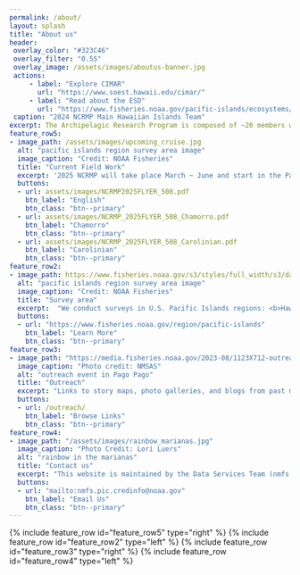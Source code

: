 ```yaml
---
permalink: /about/
layout: splash
title: "About us"
header: 
 overlay_color: "#323C46"
 overlay_filter: "0.55"
 overlay_image: /assets/images/aboutus-banner.jpg
 actions:
     - label: "Explore CIMAR"
       url: "https://www.soest.hawaii.edu/cimar/"   
     - label: "Read about the ESD"
       url: "https://www.fisheries.noaa.gov/pacific-islands/ecosystems/surveying-vast-pacific-ocean"
 caption: "2024 NCRMP Main Hawaiian Islands Team"
excerpt: The Archipelagic Research Program is composed of ~20 members working as technicians, coordinators, analysts, lead scientists, operations, and data support.  Our work is facilitated by CIMAR within NOAA. We work and collaborate within the Ecosystem Sciences Division (ESD), across divisions, and with programs outside of NOAA. 
feature_row5:
- image_path: /assets/images/upcoming_cruise.jpg
  alt: "pacific islands region survey area image"
  image_caption: "Credit: NOAA Fisheries"
  title: "Current Field Work"
  excerpt: '2025 NCRMP will take place March ~ June and start in the Pacific Islands Heritage Marine National Monument at Wake Atoll prior to heading to the Mariana Archipelago. See our <a href = "https://www.fisheries.noaa.gov/gallery/back-marianas-monitoring-coral-reef-ecosystems-pacific">photo gallery</a> or download research mission flyers below:'
  buttons:
  - url: assets/images/NCRMP2025FLYER_508.pdf
    btn_label: "English"
    btn_class: "btn--primary"
  - url: assets/images/NCRMP_2025FLYER_508_Chamorro.pdf
    btn_label: "Chamorro"
    btn_class: "btn--primary"
  - url: assets/images/NCRMP_2025FLYER_508_Carolinian.pdf
    btn_label: "Carolinian"
    btn_class: "btn--primary"
feature_row2:
- image_path: https://www.fisheries.noaa.gov/s3/styles/full_width/s3/dam-migration/pifsc.png?itok=SmTJPyV8
  alt: "pacific islands region survey area image"
  image_caption: "Credit: NOAA Fisheries"
  title: "Survey area"
  excerpt:  "We conduct surveys in U.S. Pacific Islands regions: <b>Hawaiian Archipelago, Mariana Archipelago, American Samoa, and Pacific Islands Heritage Marine National Monument</b>. Our longest running program, Pacific NCRMP, was previously called the Pacific Reef Assessment and Monitoring Program (RAMP). Starting in 2000, Pacific RAMP conducted surveys every 2 years to assess reef health. In 2011, <a href = 'https://coralreef.noaa.gov/'>NOAA’s Coral Reef Conservation Program (CRCP)</a> expanded the effort into <a href = 'https://www.coris.noaa.gov/monitoring/'>NCRMP</a>, aiming to track coral reef conditions across all U.S. waters using standardized methods. By 2012, the Pacific NCRMP shifted to surveying each region every 3 years."
  buttons:
  - url: "https://www.fisheries.noaa.gov/region/pacific-islands"
    btn_label: "Learn More"
    btn_class: "btn--primary"
feature_row3:
- image_path: "https://media.fisheries.noaa.gov/2023-08/1123X712-outreach-2-collage-PIFSC.jpg"
  image_caption: "Photo credit: NMSAS"
  alt: "outreach event in Pago Pago"
  title: "Outreach"
  excerpt: "Links to story maps, photo galleries, and blogs from past missions as well as more information on the Pacific Islands Fisheries Science Center (PIFSC) and our Ecosystem Sciences Division (ESD)."
  buttons:  
  - url: /outreach/
    btn_label: "Browse Links"
    btn_class: "btn--primary"
feature_row4:
- image_path: "/assets/images/rainbow_marianas.jpg"
  image_caption: "Photo Credit: Lori Luers"  
  alt: "rainbow in the marianas"
  title: "Contact us"
  excerpt: "This website is maintained by the Data Services Team (nmfs.pic.credinfo@noaa.gov) on a PIFSC github repository using minimal-mistakes jekyll theme."
  buttons:
  - url: "mailto:nmfs.pic.credinfo@noaa.gov"
    btn_label: "Email Us"
    btn_class: "btn--primary"
---
```

{% include feature_row id="feature_row5" type="right" %}
{% include feature_row id="feature_row2" type="left" %}
{% include feature_row id="feature_row3" type="right" %}
{% include feature_row id="feature_row4" type="left" %}